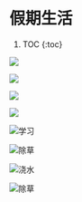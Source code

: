 # 假期生活

1. TOC
{:toc}

![](images/rou10.jpg)

![](images/rou11.jpg)

![](images/rou12.jpg)

![](images/rou13.jpg)

![](images/rou14.jpg "学习")

![](images/rou15.jpg "除草")

![](images/rou16.jpg "浇水")

![](images/rou17.jpg "除草")

